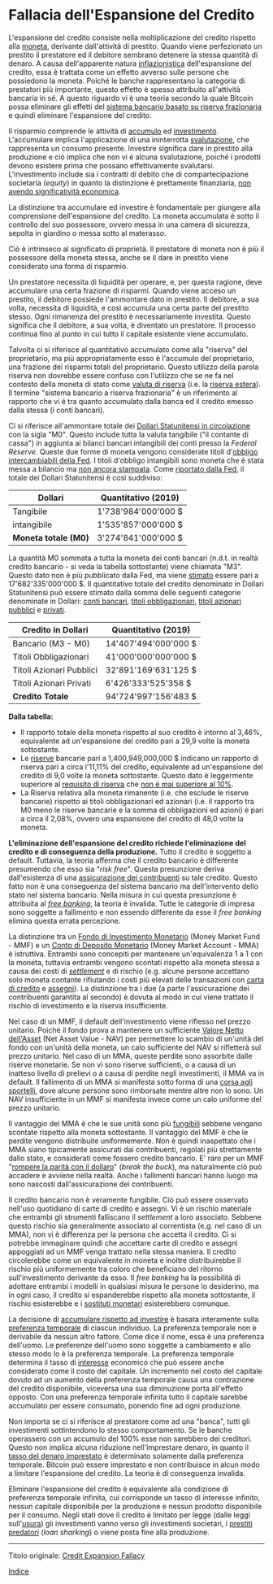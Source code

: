 # Fallacia dell'Espansione del Credito



L'espansione del credito consiste nella moltiplicazione del credito rispetto alla [moneta](ch005-money-taxonomy.md), derivante dall'attività di prestito. Quando viene perfezionato un prestito il prestatore ed il debitore sembrano detenere la stessa quantità di denaro. A causa dell'apparente natura [inflazionistica](https://en.wikipedia.org/wiki/Monetary_inflation) dell'espansione del credito, essa è trattata come un effetto avverso sulle persone che possiedono la moneta. Poiché le banche rappresentano la categoria di prestatori più importante, questo effetto è spesso attribuito all'attività bancaria in sé. A questo riguardo vi è una teoria secondo la quale Bitcoin possa eliminare gli effetti del [sistema bancario basato su riserva frazionaria](https://it.wikipedia.org/wiki/Riserva_frazionaria) e quindi eliminare l'espansione del credito.  

Il risparmio comprende le attività di [accumulo](ch101-glossary.md#accumulare) ed [investimento](ch101-glossary.md#dare-in-prestito-investire). L'accumulare implica l'applicazione di una ininterrotta [svalutazione](ch011-depreciation-principle.md), che rappresenta un consumo presente. Investire significa dare in prestito alla produzione e ciò implica che non vi è alcuna svalutazione, poiché i prodotti devono esistere prima che possano effettivamente svalutarsi. L'investimento include sia i contratti di debito che di compartecipazione societaria (_equity_) in quanto la distinzione è prettamente finanziaria, [non avendo significatività economica](https://mises.org/library/man-economy-and-state-power-and-market/html/p/996).

La distinzione tra accumulare ed investire è fondamentale per giungere alla comprensione dell'espansione del credito. La moneta accumulata è sotto il controllo del suo possessore, ovvero messa in una camera di sicurezza, sepolta in giardino o messa sotto al materasso. 

Ciò è intrinseco al significato di proprietà. Il prestatore di moneta non è più il possessore della moneta stessa, anche se il dare in prestito viene considerato una forma di risparmio.

Un prestatore necessita di liquidità per operare, e, per questa ragione, deve accumulare una certa frazione di risparmi. Quando viene acceso un prestito, il debitore possiede l'ammontare dato in prestito. Il debitore, a sua volta, necessita di liquidità, e così accumula una certa parte del prestito stesso. Ogni rimanenza del prestito è necessariamente investita. Questo significa che il debitore, a sua volta, è diventato un prestatore. Il processo continua fino al punto in cui tutto il capitale esistente viene accumulato.

Talvolta ci si riferisce al quantitativo accumulato come alla "riserva" del proprietario, ma più appropriatamente esso è l'accumulo del proprietario, una frazione dei risparmi totali del proprietario. Questo utilizzo della parola riserva non dovrebbe essere confuso con l'utilizzo che se ne fa nel contesto della moneta di stato come [valuta di riserva](ch077-reserve-currency-fallacy.md) (i.e. la [riserva estera](https://it.wikipedia.org/wiki/Riserva_valutaria)). Il termine "sistema bancario a riserva frazionaria" è un riferimento al rapporto che vi è tra quanto accumulato dalla banca ed il credito emesso dalla stessa (i conti bancari).

Ci si riferisce all'ammontare totale dei [Dollari Statunitensi in circolazione](https://en.wikipedia.org/wiki/Money_supply#United_States) con la sigla "M0". Questo include tutta la valuta tangibile ("il contante di cassa") in aggiunta ai bilanci bancari intangibili dei conti presso la _Federal Reserve_. Queste due forme di moneta vengono considerate titoli d'[obbligo intercambiabili della Fed](https://en.wikipedia.org/wiki/Money_supply#United_States). I titoli d'obbligo intangibili sono moneta che è stata messa a bilancio ma [non ancora stampata](ch025-state-banking-principle.md). Come [riportato dalla Fed](https://www.federalreserve.gov/releases/h3/current/default.htm), il totale dei Dollari Statunitensi è così suddiviso:

| Dollari                | Quantitativo (2019) |
| ---------------------- | ------------------- |
| Tangibile              | 1'738'984'000'000 $ |
| intangibile            | 1'535'857'000'000 $ |
| **Moneta totale (M0)** | 3'274'841'000'000 $ |

La quantità M0 sommata a tutta la moneta dei conti bancari (n.d.t. in realtà credito bancario - si veda la tabella sottostante) viene chiamata "M3". Questo dato non è più pubblicato dalla Fed, ma viene [stimato](https://fred.stlouisfed.org/series/MABMM301USM189S) essere pari a 17'682'335'000'000 $. Il quantitativo totale del credito denominato in Dollari Statunitensi può essere stimato dalla somma delle seguenti categorie denominate in Dollari: [conti bancari](https://en.wikipedia.org/wiki/Bank_account), [titoli obbligazionari](https://www.forbes.com/sites/kevinmcpartland/2018/10/11/understanding-us-bond-market/#7c8fe6541caf), [titoli azionari pubblici](https://data.worldbank.org/indicator/cm.mkt.lcap.cd) e [privati](https://data.worldbank.org/indicator/cm.mkt.lcap.cd).

| Credito in Dollari       | Quantitativo (2019)  |
| ------------------------ | -------------------- |
| Bancario (M3 - M0)       | 14'407'494'000'000 $ |
| Titoli Obbligazionari    | 41'000'000'000'000 $ |
| Titoli Azionari Pubblici | 32'891'169'631'125 $ |
| Titoli Azionari Privati  | 6'426'333'525'358 $  |
| **Credito Totale**       | 94'724'997'156'483 $ |

**Dalla tabella:**

* Il rapporto totale della moneta rispetto al suo credito è intorno al 3,46%, equivalente ad un'espansione del credito pari a 29,9 volte la moneta sottostante. 
* Le [riserve](https://www.federalreserve.gov/releases/h3/current/default.htm) bancarie pari a 1,400,949,000,000 $ indicano un rapporto di riserva pari a circa l'11,11% del credito,  equivalente ad un'espansione del credito di 9,0 volte la moneta sottostante. Questo dato è leggermente superiore al [requisito di riserva](https://en.wikipedia.org/wiki/Reserve_requirement) che [non è mai superiore al 10%](https://en.wikipedia.org/wiki/Reserve_requirement#United_States).
*  La Riserva relativa alla moneta rimanente (i.e. che esclude le riserve bancarie) rispetto ai titoli obbligazionari ed azionari (i.e. il rapporto tra M0 meno le riserve bancarie e la somma di obbligazioni ed azioni) è pari a circa il 2,08%, ovvero una espansione del credito di 48,0 volte la moneta.

**L'eliminazione dell'espansione del credito richiede l'eliminazione del credito e di conseguenza della produzione.** Tutto il credito è soggetto a default. Tuttavia, la teoria afferma che il credito bancario è differente presumendo che esso sia "_risk free_". Questa presunzione deriva dall'esistenza di una [assicurazione dei contribuenti](https://www.fdic.gov/) su tale credito. Questo fatto non è una conseguenza del sistema bancario ma dell'intervento dello stato nel sistema bancario. Nella misura in cui questa presunzione è attribuita al [_free banking_](https://it.wikipedia.org/wiki/Free_banking), la teoria è invalida. Tutte le categorie di impresa sono soggette a fallimento e non essendo differente da esse il _free banking_ elimina questa errata percezione.

La distinzione tra un [Fondo di Investimento Monetario](https://en.wikipedia.org/wiki/Money_market_fund) (Money Market Fund - MMF) e un [Conto di Deposito Monetario](https://en.wikipedia.org/wiki/Money_market_account) (Money Market Account - MMA) è istruttiva. Entrambi sono concepiti per mantenere un'equivalenza 1 a 1 con la moneta, tuttavia entrambi vengono scontati rispetto alla moneta stessa a causa dei costi di [_settlement_](https://it.wikipedia.org/wiki/Regolamento_(finanza)) e di rischio (e.g. alcune persone accettano solo moneta contante rifiutando i costi più elevati delle transazioni con [carta di credito](https://it.wikipedia.org/wiki/Carta_di_credito) e [assegni](https://it.wikipedia.org/wiki/Assegno)). La distinzione tra i due (a parte l'assicurazione dei contribuenti garantita al secondo) è dovuta al modo in cui viene trattato il rischio di investimento e la riserva insufficiente.

Nel caso di un MMF, il default dell'investimento viene riflesso nel prezzo unitario. Poiché il fondo prova a mantenere un sufficiente [Valore Netto dell'Asset](https://en.wikipedia.org/wiki/Net_asset_value) (Net Asset Value - NAV) per permettere lo scambio di un'unità del fondo con un'unità della moneta, un calo sufficiente del NAV si rifletterà sul prezzo unitario. Nel caso di un MMA, queste perdite sono assorbite dalle riserve monetarie. Se non vi sono riserve sufficienti, o a causa di un inatteso livello di prelievi o a causa di perdite negli investimenti, il MMA va in default. Il fallimento di un MMA si manifesta sotto forma di una [corsa agli sportelli](https://it.wikipedia.org/wiki/Panico_bancario), dove alcune persone sono rimborsate mentre altre non lo sono. Un NAV insufficiente in un MMF si manifesta invece come un calo uniforme del prezzo unitario.

Il vantaggio del MMA è che le sue unità sono più [fungibili](https://en.wikipedia.org/wiki/Fungibility) sebbene vengano scontate rispetto alla moneta sottostante. Il vantaggio del MMF è che le perdite vengono distribuite uniformemente. Non è quindi inaspettato che i MMA siano tipicamente assicurati dai contribuenti, regolati più strettamente dallo stato, e considerati come fossero credito bancario. E' raro per un MMF "[rompere la parità con il dollaro](https://www.investopedia.com/articles/mutualfund/08/money-market-break-buck.asp)" (_break the buck_), ma naturalmente ciò può accadere e avviene nella realtà. Anche i fallimenti bancari hanno luogo ma sono nascosti dall'assicurazione dei contribuenti.

Il credito bancario non è veramente fungibile. Ciò può essere osservato nell'uso quotidiano di carte di credito e assegni. Vi è un rischio materiale che entrambi gli strumenti falliscano il _settlement_ a loro associato. Sebbene questo rischio sia generalmente associato al correntista (e.g. nel caso di un MMA), non vi è differenza per la persona che accetta il credito. Ci si potrebbe immaginare quindi che accettare carte di credito e assegni appoggiati ad un MMF venga trattato nella stessa maniera. Il credito circolerebbe come un equivalente in moneta e inoltre distribuirebbe il rischio più uniformemente tra coloro che beneficiano del ritorno sull'investimento derivante da esso. Il _free banking_ ha la possibilità di adottare entrambi i modelli in qualsiasi misura le persone lo desiderino, ma in ogni caso, il credito si espanderebbe rispetto alla moneta sottostante, il rischio esisterebbe e i [sostituti monetari](https://wiki.mises.org/wiki/Money_substitutes) esisterebbero comunque.

La decisione di [accumulare rispetto ad investire](ch091-saving-relation.md) è basata interamente sulla [preferenza temporale](https://en.wikipedia.org/wiki/Time_preference) di ciascun individuo. La preferenza temporale non è derivabile da nessun altro fattore. Come dice il nome, essa è una preferenza dell'uomo. Le preferenze dell'uomo sono soggette a cambiamento e allo stesso modo lo è la preferenza temporale. La preferenza temporale determina il tasso di [interesse](ch101-glossary.md#interesse) economico che può essere anche considerato come il costo del capitale. Un incremento nel costo del capitale dovuto ad un aumento della preferenza temporale causa una contrazione del credito disponibile, viceversa una sua diminuzione porta all'effetto opposto. Con una preferenza temporale infinita tutto il capitale sarebbe accumulato per essere consumato, ponendo fine ad ogni produzione.

Non importa se ci si riferisce al prestatore come ad una "banca", tutti gli investimenti sottintendono lo stesso comportamento. Se le banche operassero con un accumulo del 100% esse non sarebbero dei creditori.  Questo non implica alcuna riduzione nell'imprestare denaro, in quanto il [tasso del denaro imprestato](ch086-unlendable-money-fallacy.md) è determinato solamente dalla preferenza temporale. Bitcoin può essere imprestato e non contribuisce in alcun modo a limitare l'espansione del credito. La teoria è di conseguenza invalida.

Eliminare l'espansione del credito è equivalente alla condizione di preferenza temporale infinita, cui corrisponde un tasso di interesse infinito, nessun capitale disponibile per la produzione e nessun prodotto disponibile per il consumo. Negli stati dove il credito è limitato per legge (dalle leggi sull'[usura](https://it.wikipedia.org/wiki/Usura)) gli investimenti vanno verso gli investimenti societari, i [prestiti predatori](https://en.wikipedia.org/wiki/Loan_shark) (_loan sharking_) o viene posta fine alla produzione.

---

Titolo originale: [Credit Expansion Fallacy](https://github.com/libbitcoin/libbitcoin-system/wiki/Credit-Expansion-Fallacy)

[Indice](/README.md)

